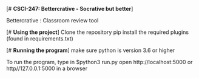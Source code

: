 [# **CSCI-247: Bettercrative - Socrative but better**]

Bettercrative : Classroom review tool

[# **Using the project**]
Clone the repository 
pip install the required plugins (found in requirements.txt)

[# **Running the program**]
make sure python is version 3.6 or higher

To run the program, type in  $python3 run.py
open http://localhost:5000  or http//127.0.0.1:5000 in a browser

